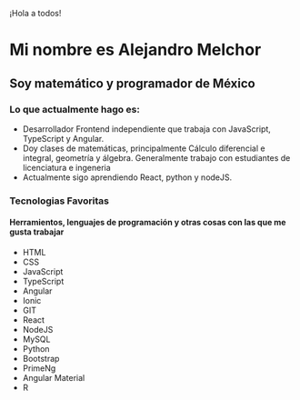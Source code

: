 ¡Hola a todos!

# Mi nombre es Alejandro Melchor

## Soy matemático y programador de México

### Lo que actualmente hago es:

 - Desarrollador Frontend independiente que trabaja con JavaScript, TypeScript y Angular.
 - Doy clases de matemáticas, principalmente Cálculo diferencial e integral, geometría y álgebra. Generalmente  trabajo con estudiantes de licenciatura e ingeneria
 - Actualmente sigo aprendiendo React, python y nodeJS.
 
 
 ### Tecnologias Favoritas
 
 #### Herramientos, lenguajes de programación  y otras cosas con las que me gusta trabajar
 - HTML
 - CSS
 - JavaScript
 - TypeScript
 - Angular
 - Ionic
 - GIT
 - React
 - NodeJS
 - MySQL
 - Python
 - Bootstrap
 - PrimeNg
 - Angular Material
 - R
 

